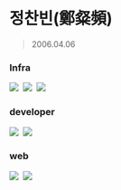 정찬빈(鄭粲頻)
=============
>2006.04.06

### Infra
<img src="https://img.shields.io/badge/AWS-232F3E?style=for-the-badge&logo=amazonaws&logoColor=white">&nbsp;
<img src="https://img.shields.io/badge/Azure-0078D4?style=for-the-badge&logo=microsoftazure&logoColor=white">&nbsp;
<img src="https://img.shields.io/badge/Docker-2496ED?style=for-the-badge&logo=docker&logoColor=white">
### developer
<img src="https://img.shields.io/badge/Python-3776AB?style=for-the-badge&logo=Python&logoColor=white">&nbsp;
<img src="https://img.shields.io/badge/c++-00599C?style=for-the-badge&logo=cplusplus&logoColor=white">
### web
<img src="https://img.shields.io/badge/html-E34F26?style=for-the-badge&logo=html5&logoColor=white">&nbsp;
<img src="https://img.shields.io/badge/css-1572B6?style=for-the-badge&logo=css3&logoColor=white">
